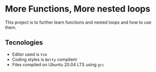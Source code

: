# More Functions, More nested loops
This project is to further learn functions and nested loops and how to use them.

## Tecnologies
* Editor used is `Vim`
* Coding styles is `Betty` complient
* Files compiled on Ubuntu 20.04 LTS using `gcc`
